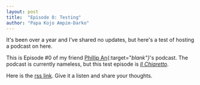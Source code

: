 ```yaml
---
layout: post
title:  "Episode 0: Testing"
author: "Papa Kojo Ampim-Darko"
---
```

It's been over a year and I've shared no updates, but here's a test of hosting a podcast on here.

This is Episode #0 of my friend [Phillip An](https://www.anhyunhwan.com){:target="_blank"}_'s podcast. The podcast is currently nameless, but this test episode is [*Il Chiaretto*](/assets/audio/episode_0.mp3). 

Here is the [rss link](/assets/rss/testpodcast.rss).
Give it a listen and share your thoughts.
